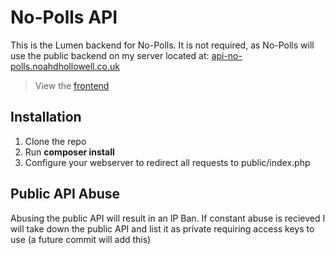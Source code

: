 # No-Polls API
This is the Lumen backend for No-Polls. It is not required, as No-Polls will use the public backend on my server located at: [api-no-polls.noahdhollowell.co.uk](https://api-no-polls.noahdhollowell.co.uk)  

> View the [frontend](https://github.com/NoahNok/No-Polls)

## Installation
1. Clone the repo
2. Run **composer install**
3. Configure your webserver to redirect all requests to public/index.php

## Public API Abuse
Abusing the public API will result in an IP Ban. If constant abuse is recieved I will take down the public API and list it as private requiring access keys to use (a future commit will add this)
